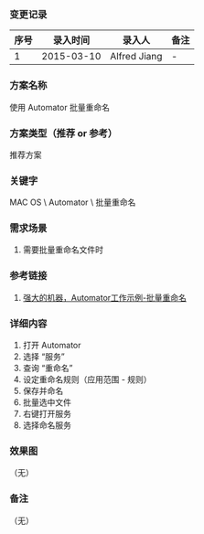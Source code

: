 ### 变更记录
| 序号 | 录入时间 | 录入人 | 备注 |
| -- | -- | -- | -- |
| 1 | 2015-03-10 | Alfred Jiang | - |

### 方案名称
使用 Automator 批量重命名

### 方案类型（推荐 or 参考）
推荐方案

### 关键字
MAC OS \ Automator \ 批量重命名

### 需求场景
1. 需要批量重命名文件时

### 参考链接
1. [强大的机器，Automator工作示例-批量重命名](http://keben.diandian.com/post/2011-08-09/3698868)

### 详细内容

1. 打开 Automator
2. 选择 “服务”
3. 查询 “重命名”
4. 设定重命名规则（应用范围 - 规则）
5. 保存并命名
6. 批量选中文件
7. 右键打开服务
8. 选择命名服务

### 效果图
（无）

### 备注
（无）
